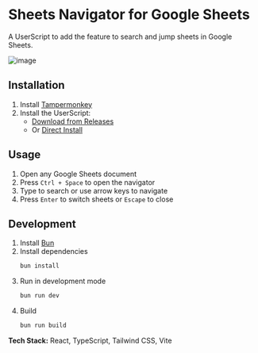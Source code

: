 # Sheets Navigator for Google Sheets

A UserScript to add the feature to search and jump sheets in Google Sheets.

![image](https://github.com/user-attachments/assets/e35cebd9-bd34-4455-ba20-e05ace19903f)

## Installation

1. Install [Tampermonkey](https://tampermonkey.net/)
2. Install the UserScript:
   - [Download from Releases](https://github.com/kot149/gsheets-navigator/releases)
   - Or [Direct Install](https://github.com/kot149/gsheets-navigator/releases/latest/download/gsheets-navigator.user.js)

## Usage

1. Open any Google Sheets document
2. Press `Ctrl + Space` to open the navigator
3. Type to search or use arrow keys to navigate
4. Press `Enter` to switch sheets or `Escape` to close

## Development

1. Install [Bun](https://bun.sh/)
2. Install dependencies
   ```sh
   bun install
   ```
3. Run in development mode
   ```sh
   bun run dev
   ```
4. Build
   ```sh
   bun run build
   ```

**Tech Stack:** React, TypeScript, Tailwind CSS, Vite

